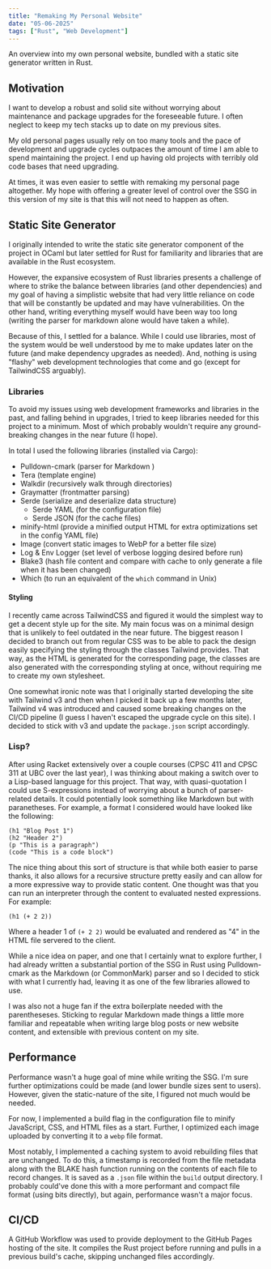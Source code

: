 ```yaml
---
title: "Remaking My Personal Website"
date: "05-06-2025"
tags: ["Rust", "Web Development"]
---
```


An overview into my own personal website, bundled with a static site generator written in Rust.

## Motivation

I want to develop a robust and solid site without worrying about maintenance and package upgrades for the foreseeable future. I often neglect to keep my tech stacks up to date on my previous sites. 

My old personal pages usually rely on too many tools and the pace of development and upgrade cycles outpaces the amount of time I am able to spend maintaining the project. I end up having old projects with terribly old code bases that need upgrading.

At times, it was even easier to settle with remaking my personal page altogether. My hope with offering a greater level of control over the SSG in this version of my site is that this will not need to happen as often.

## Static Site Generator

I originally intended to write the static site generator component of the project in OCaml but later settled for Rust for familiarity and libraries that are available in the Rust ecosystem.

However, the expansive ecosystem of Rust libraries presents a challenge of where to strike the balance between libraries (and other dependencies) and my goal of having a simplistic website that had very little reliance on code that will be constantly be updated and may have vulnerabilities. On the other hand, writing everything myself would have been way too long (writing the parser for markdown alone would have taken a while).

Because of this, I settled for a balance. While I could use libraries, most of the system would be well understood by me to make updates later on the future (and make dependency upgrades as needed). And, nothing is using "flashy" web development technologies that come and go (except for TailwindCSS arguably).

### Libraries

To avoid my issues using web development frameworks and libraries in the past, and falling behind in upgrades, I tried to keep libraries needed for this project to a minimum. Most of which probably wouldn't require any ground-breaking changes in the near future (I hope).

In total I used the following libraries (installed via Cargo):
- Pulldown-cmark (parser for Markdown )
- Tera (template engine)
- Walkdir (recursively walk through directories)
- Graymatter (frontmatter parsing)
- Serde (serialize and deserialize data structure)
  - Serde YAML (for the configuration file)
  - Serde JSON (for the cache files)
- minify-html (provide a minified output HTML for extra optimizations set in the config YAML file)
- Image (convert static images to WebP for a better file size)
- Log & Env Logger (set level of verbose logging desired before run)
- Blake3 (hash file content and compare with cache to only generate a file when it has been changed)
- Which (to run an equivalent of the `which` command in Unix)

#### Styling

I recently came across TailwindCSS and figured it would the simplest way to get a decent style up for the site. My main focus was on a minimal design that is unlikely to feel outdated in the near future. The biggest reason I decided to branch out from regular CSS was to be able to pack the design easily specifying the styling through the classes Tailwind provides. That way, as the HTML is generated for the corresponding page, the classes are also generated with the corresponding styling at once, without requiring me to create my own stylesheet.

One somewhat ironic note was that I originally started developing the site with Tailwind v3 and then when I picked it back up a few months later, Tailwind v4 was introduced and caused some breaking changes on the CI/CD pipeline (I guess I haven't escaped the upgrade cycle on this site). I decided to stick with v3 and update the `package.json` script accordingly. 

### Lisp?

After using Racket extensively over a couple courses (CPSC 411 and CPSC 311 at UBC over the last year), I was thinking about making a switch over to a Lisp-based language for this project. That way, with quasi-quotation I could use S-expressions instead of worrying about a bunch of parser-related details. It could potentially look something like Markdown but with paranetheses. For example, a format I considered would have looked like the following:

```
(h1 "Blog Post 1")
(h2 "Header 2")
(p "This is a paragraph")
(code "This is a code block")
```

The nice thing about this sort of structure is that while both easier to parse thanks, it also allows for a recursive structure pretty easily and can allow for a more expressive way to provide static content. One thought was that you can run an interpreter through the content to evaluated nested expressions. For example:

```
(h1 (+ 2 2))
``` 

Where a header 1 of `(+ 2 2)` would be evaluated and rendered as "4" in the HTML file servered to the client. 

While a nice idea on paper, and one that I certainly wnat to explore further, I had already written a substantial portion of the SSG in Rust using Pulldown-cmark as the Markdown (or CommonMark) parser and so I decided to stick with what I currently had, leaving it as one of the few libraries allowed to use.

I was also not a huge fan if the extra boilerplate needed with the parentheseses. Sticking to regular Markdown made things a little more familiar and repeatable when writing large blog posts or new website content, and extensible with previous content on my site.  

## Performance

Performance wasn't a huge goal of mine while writing the SSG. I'm sure further optimizations could be made (and lower bundle sizes sent to users). However, given the static-nature of the site, I figured not much would be needed. 

For now, I implemented a build flag in the configuration file to minify JavaScript, CSS, and HTML files as a start. Further, I optimized each image uploaded by converting it to a `webp` file format. 

Most notably, I implemented a caching system to avoid rebuilding files that are unchanged. To do this, a timestamp is recorded from the file metadata along with the BLAKE hash function running on the contents of each file to record changes. It is saved as a `.json` file within the `build` output directory. I probably could've done this with a more performant and compact file format (using bits directly), but again, performance wasn't a major focus. 

## CI/CD

A GitHub Workflow was used to provide deployment to the GitHub Pages hosting of the site. It compiles the Rust project before running and pulls in a previous build's cache, skipping unchanged files accordingly. 